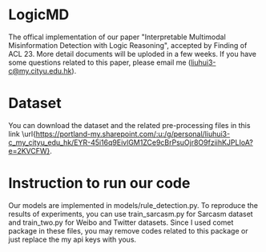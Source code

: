 # LogicMD
The offical implementation of our paper "Interpretable Multimodal Misinformation Detection with Logic Reasoning", accepted by Finding of ACL 23. More detail documents will be uploded in a few weeks. If you have some questions related to this paper, please email me (liuhui3-c@my.cityu.edu.hk).

# Dataset 
You can download the dataset and the related pre-processing files in this link \url{https://portland-my.sharepoint.com/:u:/g/personal/liuhui3-c_my_cityu_edu_hk/EYR-45i16q9EivlGM1ZCe9cBrPsuOjr8O9fziihKJPLIoA?e=2KVCFW}.
# Instruction to run our code
Our models are implemented in models/rule_detection.py. To reproduce the results of experiments, you can use train_sarcasm.py for Sarcasm dataset and train_two.py for Weibo and Twitter datasets. Since I used comet package in these files, you may remove codes related to this package or just replace the my api keys with yous.

